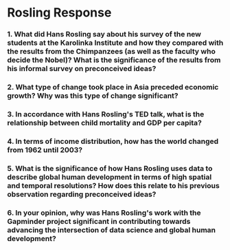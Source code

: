 # Rosling Response

### 1. What did Hans Rosling say about his survey of the new students at the Karolinka Institute and how they compared with the results from the Chimpanzees (as well as the faculty who decide the Nobel)? What is the significance of the results from his informal survey on preconceived ideas?

### 2. What type of change took place in Asia preceded economic growth? Why was this type of change significant?

### 3. In accordance with Hans Rosling's TED talk, what is the relationship between child mortality and GDP per capita?

### 4. In terms of income distribution, how has the world changed from 1962 until 2003?

### 5. What is the significance of how Hans Rosling uses data to describe global human development in terms of high spatial and temporal resolutions? How does this relate to his previous observation regarding preconceived ideas?

### 6. In your opinion, why was Hans Rosling's work with the Gapminder project significant in contributing towards advancing the intersection of data science and global human development?
